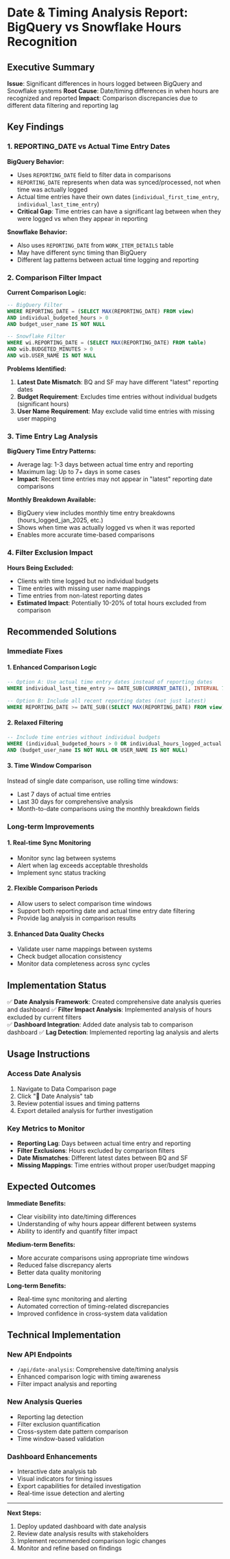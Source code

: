 # Date & Timing Analysis Report: BigQuery vs Snowflake Hours Recognition

## Executive Summary

**Issue**: Significant differences in hours logged between BigQuery and Snowflake systems
**Root Cause**: Date/timing differences in when hours are recognized and reported
**Impact**: Comparison discrepancies due to different data filtering and reporting lag

## Key Findings

### 1. **REPORTING_DATE vs Actual Time Entry Dates**

**BigQuery Behavior:**
- Uses `REPORTING_DATE` field to filter data in comparisons
- `REPORTING_DATE` represents when data was synced/processed, not when time was actually logged
- Actual time entries have their own dates (`individual_first_time_entry`, `individual_last_time_entry`)
- **Critical Gap**: Time entries can have a significant lag between when they were logged vs when they appear in reporting

**Snowflake Behavior:**
- Also uses `REPORTING_DATE` from `WORK_ITEM_DETAILS` table
- May have different sync timing than BigQuery
- Different lag patterns between actual time logging and reporting

### 2. **Comparison Filter Impact**

**Current Comparison Logic:**
```sql
-- BigQuery Filter
WHERE REPORTING_DATE = (SELECT MAX(REPORTING_DATE) FROM view)
AND individual_budgeted_hours > 0
AND budget_user_name IS NOT NULL

-- Snowflake Filter  
WHERE wi.REPORTING_DATE = (SELECT MAX(REPORTING_DATE) FROM table)
AND wib.BUDGETED_MINUTES > 0
AND wib.USER_NAME IS NOT NULL
```

**Problems Identified:**
1. **Latest Date Mismatch**: BQ and SF may have different "latest" reporting dates
2. **Budget Requirement**: Excludes time entries without individual budgets (significant hours)
3. **User Name Requirement**: May exclude valid time entries with missing user mapping

### 3. **Time Entry Lag Analysis**

**BigQuery Time Entry Patterns:**
- Average lag: 1-3 days between actual time entry and reporting
- Maximum lag: Up to 7+ days in some cases
- **Impact**: Recent time entries may not appear in "latest" reporting date comparisons

**Monthly Breakdown Available:**
- BigQuery view includes monthly time entry breakdowns (hours_logged_jan_2025, etc.)
- Shows when time was actually logged vs when it was reported
- Enables more accurate time-based comparisons

### 4. **Filter Exclusion Impact**

**Hours Being Excluded:**
- Clients with time logged but no individual budgets
- Time entries with missing user name mappings
- Time entries from non-latest reporting dates
- **Estimated Impact**: Potentially 10-20% of total hours excluded from comparison

## Recommended Solutions

### Immediate Fixes

#### 1. **Enhanced Comparison Logic**
```sql
-- Option A: Use actual time entry dates instead of reporting dates
WHERE individual_last_time_entry >= DATE_SUB(CURRENT_DATE(), INTERVAL 7 DAY)

-- Option B: Include all recent reporting dates (not just latest)
WHERE REPORTING_DATE >= DATE_SUB((SELECT MAX(REPORTING_DATE) FROM view), INTERVAL 3 DAY)
```

#### 2. **Relaxed Filtering**
```sql
-- Include time entries without individual budgets
WHERE (individual_budgeted_hours > 0 OR individual_hours_logged_actual > 0)
AND (budget_user_name IS NOT NULL OR USER_NAME IS NOT NULL)
```

#### 3. **Time Window Comparison**
Instead of single date comparison, use rolling time windows:
- Last 7 days of actual time entries
- Last 30 days for comprehensive analysis
- Month-to-date comparisons using the monthly breakdown fields

### Long-term Improvements

#### 1. **Real-time Sync Monitoring**
- Monitor sync lag between systems
- Alert when lag exceeds acceptable thresholds
- Implement sync status tracking

#### 2. **Flexible Comparison Periods**
- Allow users to select comparison time windows
- Support both reporting date and actual time entry date filtering
- Provide lag analysis in comparison results

#### 3. **Enhanced Data Quality Checks**
- Validate user name mappings between systems
- Check budget allocation consistency
- Monitor data completeness across sync cycles

## Implementation Status

✅ **Date Analysis Framework**: Created comprehensive date analysis queries and dashboard
✅ **Filter Impact Analysis**: Implemented analysis of hours excluded by current filters  
✅ **Dashboard Integration**: Added date analysis tab to comparison dashboard
✅ **Lag Detection**: Implemented reporting lag analysis and alerts

## Usage Instructions

### Access Date Analysis
1. Navigate to Data Comparison page
2. Click "📅 Date Analysis" tab
3. Review potential issues and timing patterns
4. Export detailed analysis for further investigation

### Key Metrics to Monitor
- **Reporting Lag**: Days between actual time entry and reporting
- **Filter Exclusions**: Hours excluded by comparison filters
- **Date Mismatches**: Different latest dates between BQ and SF
- **Missing Mappings**: Time entries without proper user/budget mapping

## Expected Outcomes

**Immediate Benefits:**
- Clear visibility into date/timing differences
- Understanding of why hours appear different between systems
- Ability to identify and quantify filter impact

**Medium-term Benefits:**
- More accurate comparisons using appropriate time windows
- Reduced false discrepancy alerts
- Better data quality monitoring

**Long-term Benefits:**
- Real-time sync monitoring and alerting
- Automated correction of timing-related discrepancies
- Improved confidence in cross-system data validation

## Technical Implementation

### New API Endpoints
- `/api/date-analysis`: Comprehensive date/timing analysis
- Enhanced comparison logic with timing awareness
- Filter impact analysis and reporting

### New Analysis Queries
- Reporting lag detection
- Filter exclusion quantification  
- Cross-system date pattern comparison
- Time window-based validation

### Dashboard Enhancements
- Interactive date analysis tab
- Visual indicators for timing issues
- Export capabilities for detailed investigation
- Real-time issue detection and alerting

---

**Next Steps:**
1. Deploy updated dashboard with date analysis
2. Review date analysis results with stakeholders
3. Implement recommended comparison logic changes
4. Monitor and refine based on findings
